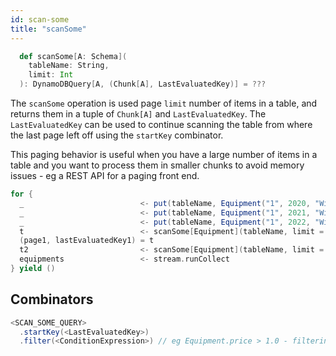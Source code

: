```yaml
---
id: scan-some
title: "scanSome"
---
```


```scala
  def scanSome[A: Schema](
    tableName: String,
    limit: Int
  ): DynamoDBQuery[A, (Chunk[A], LastEvaluatedKey)] = ???  
```

The `scanSome` operation is used page `limit` number of items in a table, and returns them in a tuple of `Chunk[A]` and `LastEvaluatedKey`. The `LastEvaluatedKey` can be used to continue scanning the table from where the last page left off using the `startKey` combinator. 

This paging behavior is useful when you have a large number of items in a table and you want to process them in smaller chunks to avoid memory issues - eg a REST API for a paging front end.

```scala
for {
  _                          <- put(tableName, Equipment("1", 2020, "Widget1", 1.0)).execute
  _                          <- put(tableName, Equipment("1", 2021, "Widget1", 2.0)).execute
  _                          <- put(tableName, Equipment("1", 2022, "Widget1", 2.1)).execute
  t                          <- scanSome[Equipment](tableName, limit = 2).execute
  (page1, lastEvaluatedKey1) = t 
  t2                         <- scanSome[Equipment](tableName, limit = 1).startKey(lastEvaluatedKey1).execute
  equipments                 <- stream.runCollect
} yield ()
```

## Combinators

```scala
<SCAN_SOME_QUERY>
  .startKey(<LastEvaluatedKey>)
  .filter(<ConditionExpression>) // eg Equipment.price > 1.0 - filtering is done server side AFTER the scan  
```